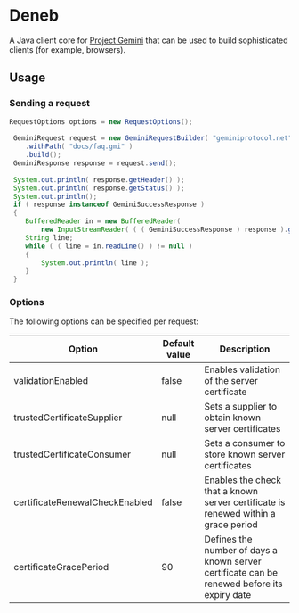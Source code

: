 # Deneb

A Java client core for [Project Gemini](https://geminiprotocol.net/) that can be used to build sophisticated clients (for example, browsers).

## Usage

### Sending a request

~~~java
RequestOptions options = new RequestOptions();
        
 GeminiRequest request = new GeminiRequestBuilder( "geminiprotocol.net", options )
    .withPath( "docs/faq.gmi" )
    .build();
 GeminiResponse response = request.send();
        
 System.out.println( response.getHeader() );
 System.out.println( response.getStatus() );
 System.out.println();
 if ( response instanceof GeminiSuccessResponse )
 {
    BufferedReader in = new BufferedReader(
        new InputStreamReader( ( ( GeminiSuccessResponse ) response ).getContent() ) );
    String line;
    while ( ( line = in.readLine() ) != null )
    {
        System.out.println( line );
    }
 }
~~~

### Options

The following options can be specified per request:

| Option                         | Default value | Description                                                                                 |
|--------------------------------|---------------|---------------------------------------------------------------------------------------------|
| validationEnabled              | false         | Enables validation of the server certificate                                                |
| trustedCertificateSupplier     | null          | Sets a supplier to obtain known server certificates                                         |
| trustedCertificateConsumer     | null          | Sets a consumer to store known server certificates                                          |
| certificateRenewalCheckEnabled | false         | Enables the check that a known server certificate is renewed within a grace period          |
| certificateGracePeriod         | 90            | Defines the number of days a known server certificate can be renewed before its expiry date |